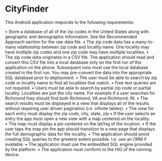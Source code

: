 CityFinder
==========
This Android application responds to the following requirements:

• Store a database of all of the zip codes in the United States along with geographic and demographic information.  See the Recommended Approach section for the raw data file.
•	The zip code data has a many-to-many relationship between zip code and locality name.  One locality may have multiple zip codes and one zip code may have multiple localities.
•	The zip code data originates in a CSV file.  The application should read and convert this CSV file into a local database only on the first run of the application on the phone.  Subsequent runs must use the local database created in the first run.  You may pre-convert the data into the appropriate SQL database prior to deployment.
•	The user must be able to search by zip code or locality name to find all localities that match.
•	Free text queries are not required.
•	Users must be able to search by partial zip code or partial locality. Localities are just the city name.  For example if a user searches for Richmond they should find both Richmond, VA and Richmond, IN.
•	The search results must be displayed in a view that displays all of the results without requiring user driven pagination (i.e. infinite tables).
•	The view for each entry must display the zip code, city, state, zip
•	If the user selects an entry the app must open a new view with a map centered on the locality.  
•	The map must display a pin centered on the lat/lng of the location.
•	If the user taps the map pin the app should transition to a new page that displays the full demographic data for the locality.
•	The application should avoid creating SQL queries to the greatest extent possible.  I.e. use an ORM if available.
•	The application must use the embedded SQL engine provided by the platform.
•	The application must conform to the HiG of the running device.
